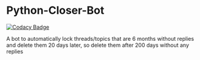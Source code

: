 # Python-Closer-Bot
[![Codacy Badge](https://api.codacy.com/project/badge/grade/e67ae91e11a5458780d949aba8301b41)](https://www.codacy.com/app/Brilliant-Minds-Of-The-Navy/Python-Closer-Bot)

A bot to automatically lock threads/topics that are 6 months without replies and delete them 20 days later, so delete them after 200 days without any replies
